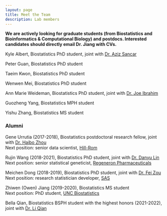 ```yaml
---
layout: page
title: Meet the Team
description: Lab members
---
```


**We are actively looking for graduate students (from Biostatistics and Bioinformatics & Computational Biology) and postdocs. Interested candidates should directly email Dr. Jiang with CVs.**

Kyle Albert, Biostatistics PhD student, joint with [Dr. Aziz Sancar](https://www.med.unc.edu/biochem/directory/asancar/)

Peter Guan, Biostatistics PhD student

Taeim Kwon, Biostatistics PhD student

Wenwen Mei, Biostatistics PhD student

Ann Marie Weideman, Biostatistics PhD student, joint with [Dr. Joe Ibrahim](https://sph.unc.edu/adv_profile/joseph-g-ibrahim-phd/)

Guozheng Yang, Biostatistics MPH student

Yishu Zhang, Biostatistics MS student

### Alumni

Gene Urrutia (2017-2018), Biostatistics postdoctoral research fellow, joint with [Dr. Haibo Zhou](http://sph.unc.edu/adv_profile/haibo-zhou-phd/) <br/>
Next position: senior data scientist, [Hill-Rom](https://www.hill-rom.com/usa/)

Rujin Wang (2018-2021), Biostatistics PhD student, joint with [Dr. Danyu Lin](https://sph.unc.edu/adv_profile/danyu-lin-phd/) <br/>
Next position: senior statistical geneticist, [Regeneron Pharmaceuticals](https://www.regeneron.com/)

Meichen Dong (2018-2019), Biostatistics PhD student, joint with [Dr. Fei Zou](https://sph.unc.edu/adv_profile/fei-zou-phd/) <br/>
Next position: research statistician developer, [SAS](https://www.sas.com/)

Zhiwen (Owen) Jiang (2019-2020), Biostatistics MS student <br/>
Next position: PhD student, [UNC Biostatistics](https://sph.unc.edu/bios/biostatistics/)

Bella Qian, Biostatistics BSPH student with the highest honors (2021-2022), joint with [Dr. Li Qian](https://uncliqian.web.unc.edu/)

